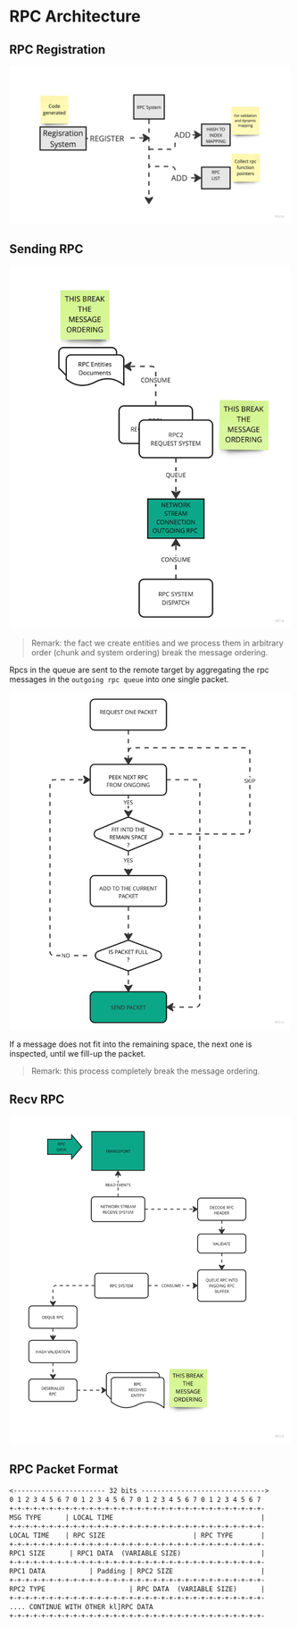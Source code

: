 # RPC Architecture

## RPC Registration

![](../Images/rpc-registration.png)

## Sending RPC

![](../Images/rpc-send-flow.png)

> Remark: the fact we create entities and we process them
> in arbitrary order (chunk and system ordering) break the message ordering.

Rpcs in the queue are sent to the remote target by
aggregating the rpc messages in the `outgoing rpc queue` into
one single packet.

![](../Images/rpc-dispatching.png)

If a message does not fit into the remaining space, the next
one is inspected, until we fill-up the packet.

> Remark: this process completely break the message ordering.

## Recv RPC

![](../Images/rpc-recv-flow.png)

## RPC Packet Format

```text
<----------------------- 32 bits ------------------------------->
0 1 2 3 4 5 6 7 0 1 2 3 4 5 6 7 0 1 2 3 4 5 6 7 0 1 2 3 4 5 6 7
+-+-+-+-+-+-+-+-+-+-+-+-+-+-+-+-+-+-+-+-+-+-+-+-+-+-+-+-+-+-+-+-
MSG TYPE      | LOCAL TIME                                     |
+-+-+-+-+-+-+-+-+-+-+-+-+-+-+-+-+-+-+-+-+-+-+-+-+-+-+-+-+-+-+-+-
LOCAL TIME    | RPC SIZE                      | RPC TYPE       |
+-+-+-+-+-+-+-+-+-+-+-+-+-+-+-+-+-+-+-+-+-+-+-+-+-+-+-+-+-+-+-+-
RPC1 SIZE      | RPC1 DATA  (VARIABLE SIZE)                    |
+-+-+-+-+-+-+-+-+-+-+-+-+-+-+-+-+-+-+-+-+-+-+-+-+-+-+-+-+-+-+-+-
RPC1 DATA           | Padding | RPC2 SIZE                      |
+-+-+-+-+-+-+-+-+-+-+-+-+-+-+-+-+-+-+-+-+-+-+-+-+-+-+-+-+-+-+-+-
RPC2 TYPE                     | RPC DATA  (VARIABLE SIZE)      |
+-+-+-+-+-+-+-+-+-+-+-+-+-+-+-+-+-+-+-+-+-+-+-+-+-+-+-+-+-+-+-+-
.... CONTINUE WITH OTHER kl]RPC DATA
+-+-+-+-+-+-+-+-+-+-+-+-+-+-+-+-+-+-+-+-+-+-+-+-+-+-+-+-+-+-+-+-
```
